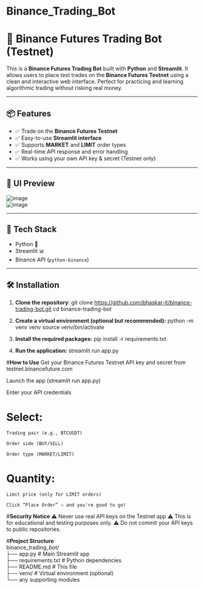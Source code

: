 # Binance_Trading_Bot
# 🚀 Binance Futures Trading Bot (Testnet)

This is a **Binance Futures Trading Bot** built with **Python** and **Streamlit**. It allows users to place test trades on the **Binance Futures Testnet** using a clean and interactive web interface. Perfect for practicing and learning algorithmic trading without risking real money.

---

## 📦 Features

- ✅ Trade on the **Binance Futures Testnet**
- ✅ Easy-to-use **Streamlit interface**
- ✅ Supports **MARKET** and **LIMIT** order types
- ✅ Real-time API response and error handling
- ✅ Works using your own API key & secret (Testnet only)

---

## 📸 UI Preview
![image](https://github.com/user-attachments/assets/4a2bfaba-8fcc-4746-b561-50939ae5d5da)<br>
![image](https://github.com/user-attachments/assets/e7e6bafc-fe96-45a0-858c-a1bc0a7eaaf2)




---

## 🧰 Tech Stack

- Python 🐍
- Streamlit 📊
- Binance API (`python-binance`)

---

## 🛠️ Installation

1. **Clone the repository**:
git clone https://github.com/bhaskar-it/binance-trading-bot.git
cd binance-trading-bot

2. **Create a virtual environment (optional but recommended):**
python -m venv venv
source venv/bin/activate

3. **Install the required packages:**
pip install -r requirements.txt

4. **Run the application:**
streamlit run app.py


#**How to Use**
  Get your Binance Futures Testnet API key and secret from testnet.binancefuture.com

  Launch the app (streamlit run app.py)

  Enter your API credentials

#  Select:

    Trading pair (e.g., BTCUSDT)

    Order side (BUY/SELL)

    Order type (MARKET/LIMIT)

 # Quantity:

    Limit price (only for LIMIT orders)

    Click “Place Order” — and you're good to go!


#**Security Notice**
⚠️ Never use real API keys on the Testnet app
⚠️ This is for educational and testing purposes only.
⚠️ Do not commit your API keys to public repositories.


#**Project Structure**<br>
binance_trading_bot/<br>
├── app.py                  # Main Streamlit app<br>
├── requirements.txt        # Python dependencies<br>
├── README.md               # This file<br>
├── venv/                   # Virtual environment (optional)<br>
└── any supporting modules




